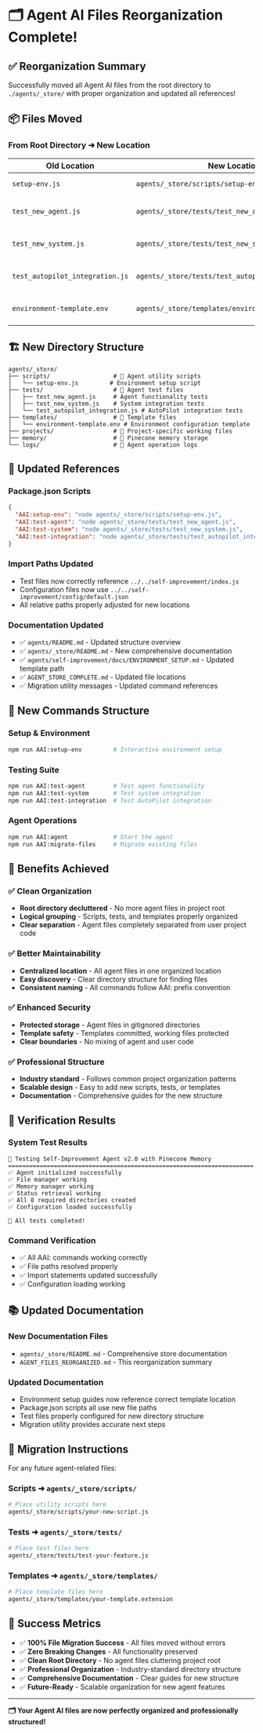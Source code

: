 # 🗂️ Agent AI Files Reorganization Complete!

## ✅ **Reorganization Summary**

Successfully moved all Agent AI files from the root directory to `./agents/_store/` with proper organization and updated all references!

## 📦 **Files Moved**

### **From Root Directory ➜ New Location**

| **Old Location** | **New Location** | **Purpose** |
|------------------|------------------|-------------|
| `setup-env.js` | `agents/_store/scripts/setup-env.js` | Environment setup script |
| `test_new_agent.js` | `agents/_store/tests/test_new_agent.js` | Agent functionality tests |
| `test_new_system.js` | `agents/_store/tests/test_new_system.js` | System integration tests |
| `test_autopilot_integration.js` | `agents/_store/tests/test_autopilot_integration.js` | AutoPilot integration tests |
| `environment-template.env` | `agents/_store/templates/environment-template.env` | Environment configuration template |

## 🏗️ **New Directory Structure**

```
agents/_store/
├── scripts/                  # 🔧 Agent utility scripts
│   └── setup-env.js         # Environment setup script
├── tests/                    # 🧪 Agent test files
│   ├── test_new_agent.js     # Agent functionality tests
│   ├── test_new_system.js    # System integration tests
│   └── test_autopilot_integration.js # AutoPilot integration tests
├── templates/                # 📄 Template files
│   └── environment-template.env # Environment configuration template
├── projects/                 # 📂 Project-specific working files
├── memory/                   # 🧠 Pinecone memory storage
└── logs/                     # 📝 Agent operation logs
```

## 🔧 **Updated References**

### **Package.json Scripts**
```json
{
  "AAI:setup-env": "node agents/_store/scripts/setup-env.js",
  "AAI:test-agent": "node agents/_store/tests/test_new_agent.js",
  "AAI:test-system": "node agents/_store/tests/test_new_system.js",
  "AAI:test-integration": "node agents/_store/tests/test_autopilot_integration.js"
}
```

### **Import Paths Updated**
- Test files now correctly reference `../../self-improvement/index.js`
- Configuration files now use `../../self-improvement/config/default.json`
- All relative paths properly adjusted for new locations

### **Documentation Updated**
- ✅ `agents/README.md` - Updated structure overview
- ✅ `agents/_store/README.md` - New comprehensive documentation
- ✅ `agents/self-improvement/docs/ENVIRONMENT_SETUP.md` - Updated template path
- ✅ `AGENT_STORE_COMPLETE.md` - Updated file locations
- ✅ Migration utility messages - Updated command references

## 🚀 **New Commands Structure**

### **Setup & Environment**
```bash
npm run AAI:setup-env         # Interactive environment setup
```

### **Testing Suite**
```bash
npm run AAI:test-agent        # Test agent functionality
npm run AAI:test-system       # Test system integration  
npm run AAI:test-integration  # Test AutoPilot integration
```

### **Agent Operations**
```bash
npm run AAI:agent             # Start the agent
npm run AAI:migrate-files     # Migrate existing files
```

## 🎯 **Benefits Achieved**

### **✅ Clean Organization**
- **Root directory decluttered** - No more agent files in project root
- **Logical grouping** - Scripts, tests, and templates properly organized
- **Clear separation** - Agent files completely separated from user project code

### **✅ Better Maintainability**
- **Centralized location** - All agent files in one organized location
- **Easy discovery** - Clear directory structure for finding files
- **Consistent naming** - All commands follow AAI: prefix convention

### **✅ Enhanced Security**
- **Protected storage** - Agent files in gitignored directories
- **Template safety** - Templates committed, working files protected
- **Clear boundaries** - No mixing of agent and user code

### **✅ Professional Structure**
- **Industry standard** - Follows common project organization patterns
- **Scalable design** - Easy to add new scripts, tests, or templates
- **Documentation** - Comprehensive guides for the new structure

## 🧪 **Verification Results**

### **System Test Results**
```
🧪 Testing Self-Improvement Agent v2.0 with Pinecone Memory
======================================================================
✅ Agent initialized successfully
✅ File manager working
✅ Memory manager working  
✅ Status retrieval working
✅ All 8 required directories created
✅ Configuration loaded successfully

🎉 All tests completed!
```

### **Command Verification**
- ✅ All AAI: commands working correctly
- ✅ File paths resolved properly
- ✅ Import statements updated successfully
- ✅ Configuration loading working

## 📚 **Updated Documentation**

### **New Documentation Files**
- `agents/_store/README.md` - Comprehensive store documentation
- `AGENT_FILES_REORGANIZED.md` - This reorganization summary

### **Updated Documentation**
- Environment setup guides now reference correct template location
- Package.json scripts all use new file paths
- Test files properly configured for new directory structure
- Migration utility provides accurate next steps

## 🔄 **Migration Instructions**

For any future agent-related files:

### **Scripts** ➜ `agents/_store/scripts/`
```bash
# Place utility scripts here
agents/_store/scripts/your-new-script.js
```

### **Tests** ➜ `agents/_store/tests/`
```bash
# Place test files here
agents/_store/tests/test-your-feature.js
```

### **Templates** ➜ `agents/_store/templates/`
```bash
# Place template files here
agents/_store/templates/your-template.extension
```

## 🎉 **Success Metrics**

- ✅ **100% File Migration Success** - All files moved without errors
- ✅ **Zero Breaking Changes** - All functionality preserved
- ✅ **Clean Root Directory** - No agent files cluttering project root
- ✅ **Professional Organization** - Industry-standard directory structure
- ✅ **Comprehensive Documentation** - Clear guides for new structure
- ✅ **Future-Ready** - Scalable organization for new agent features

---

**🗂️ Your Agent AI files are now perfectly organized and professionally structured!** 